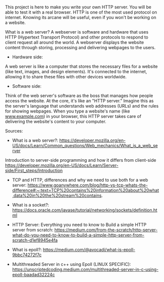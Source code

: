 This project is here to make you write your own HTTP server. You will be able to test it with a real browser. HTTP is one of the most used protocol on internet. Knowing its arcane will be useful, even if you won't be working on a website.

What is a web server?
A webserver is software and hardware that uses HTTP (Hypertext Transport Protocol) and other protocols to respond to client request all around the world. A webserver displays the website content through storing, processing and delivering webpages to the users.

- Hardware side:

A web server is like a computer that stores the necessary files for a website (like text, images, and design elements).
It's connected to the internet, allowing it to share these files with other devices worldwide.

- Software side:

Think of the web server's software as the boss that manages how people access the website.
At the core, it's like an "HTTP server." Imagine this as the server's language that understands web addresses (URLs) and the rules for showing webpages.
When you type a website's name (like www.example.com) in your browser, this HTTP server takes care of delivering the website's content to your computer.


Sources:

- What is a web server?:
https://developer.mozilla.org/en-US/docs/Learn/Common_questions/Web_mechanics/What_is_a_web_server

Introduction to server-side programming and how it differs from client-side
https://developer.mozilla.org/en-US/docs/Learn/Server-side/First_steps/Introduction

- TCP and HTTP, differences and why we need to use both for a web server:
https://www.goanywhere.com/blog/http-vs-tcp-whats-the-difference#:~:text=TCP%20contains%20information%20about%20what,data%20in%20the%20stream%20contains.

- What is a socket?:
https://docs.oracle.com/javase/tutorial/networking/sockets/definition.html

- HTTP Server: Everything you need to know to Build a simple HTTP server from scratch:
https://medium.com/from-the-scratch/http-server-what-do-you-need-to-know-to-build-a-simple-http-server-from-scratch-d1ef8945e4fa

- What is epoll?:
https://medium.com/@avocadi/what-is-epoll-9bbc74272f7c

- Multithreaded Server in c++ using Epoll (LINUX SPECIFIC):
https://unscriptedcoding.medium.com/multithreaded-server-in-c-using-epoll-baadad32224c

